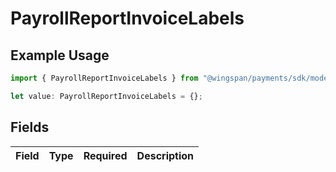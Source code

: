 # PayrollReportInvoiceLabels

## Example Usage

```typescript
import { PayrollReportInvoiceLabels } from "@wingspan/payments/sdk/models/shared";

let value: PayrollReportInvoiceLabels = {};
```

## Fields

| Field       | Type        | Required    | Description |
| ----------- | ----------- | ----------- | ----------- |